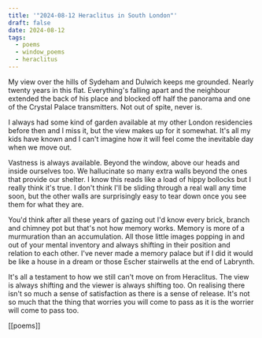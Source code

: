 ```yaml
---
title: '"2024-08-12 Heraclitus in South London"'
draft: false
date: 2024-08-12
tags:
  - poems
  - window_poems
  - heraclitus
---
```



My view over the hills of Sydeham and Dulwich keeps me grounded. Nearly twenty years in this flat. Everything's falling apart and the neighbour extended the back of his place and blocked off half the panorama and one of the Crystal Palace transmitters. Not out of spite, never is. 

I always had some kind of garden available at my other London residencies before then and I miss it, but the view makes up for it somewhat. It's all my kids have known and I can't imagine how it will feel come the inevitable day when we move out. 

Vastness is always available. Beyond the window, above our heads and inside ourselves too. We hallucinate so many extra walls beyond the ones that provide our shelter. I know this reads like a load of hippy bollocks but I really think it's true. I don't think I'll be sliding through a real wall any time soon, but the other walls are surprisingly easy to tear down once you see them for what they are. 

You'd think after all these years of gazing out I'd know every brick, branch and chimney pot but that's not how memory works. Memory is more of a murmuration than an accumulation. All those little images popping in and out of your mental inventory and always shifting in their position and relation to each other. I've never made a memory palace but if I did it would be like a house in a dream or those Escher stairwells at the end of Labrynth. 

It's all a testament to how we still can't move on from Heraclitus. The view is always shifting and the viewer is always shifting too. On realising there isn't so much a sense of satisfaction as there is a sense of release. It's not so much that the thing that worries you will come to pass as it is the worrier will come to pass too. 

[[poems]]
